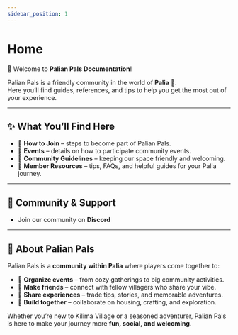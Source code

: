 ```yaml
---
sidebar_position: 1
---
```


# Home

👋 Welcome to **Palian Pals Documentation**!

Palian Pals is a friendly community in the world of **Palia** 🌿.  
Here you’ll find guides, references, and tips to help you get the most out of your experience.

---

## ✨ What You’ll Find Here

- 🤝 **How to Join** – steps to become part of Palian Pals.
- 🎉 **Events** – details on how to participate community events.    
- 🏡 **Community Guidelines** – keeping our space friendly and welcoming.  
- 🌟 **Member Resources** – tips, FAQs, and helpful guides for your Palia journey.

---

## 💬 Community & Support

- Join our community on **Discord**

---

## 🌸 About Palian Pals

Palian Pals is a **community within Palia** where players come together to:  

- 🌟 **Organize events** – from cozy gatherings to big community activities.  
- 🤝 **Make friends** – connect with fellow villagers who share your vibe.  
- 🎉 **Share experiences** – trade tips, stories, and memorable adventures.  
- 🏡 **Build together** – collaborate on housing, crafting, and exploration.  

Whether you’re new to Kilima Village or a seasoned adventurer, Palian Pals is here to make your journey more **fun, social, and welcoming**.  

